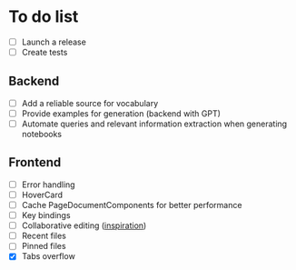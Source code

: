 # To do list

- [ ] Launch a release
- [ ] Create tests

## Backend

- [ ] Add a reliable source for vocabulary
- [ ] Provide examples for generation (backend with GPT)
- [ ] Automate queries and relevant information extraction when generating notebooks

## Frontend

- [ ] Error handling
- [ ] HoverCard
- [ ] Cache PageDocumentComponents for better performance
- [ ] Key bindings
- [ ] Collaborative editing ([inspiration](https://www.youtube.com/watch?v=Exr0iY_D-vw))
- [ ] Recent files
- [ ] Pinned files
- [x] Tabs overflow

